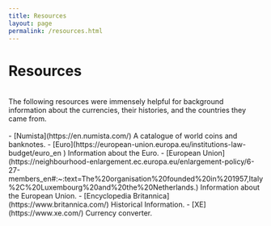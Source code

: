 ```yaml
---
title: Resources 
layout: page
permalink: /resources.html
---
```

# Resources
<br>
The following resources were immensely helpful for background information about the currencies, their histories, and the countries they came from. 
<br>
<br>
- [Numista](https://en.numista.com/) A catalogue of world coins and banknotes. 
- [Euro](https://european-union.europa.eu/institutions-law-budget/euro_en ) Information about the Euro.
- [European Union](https://neighbourhood-enlargement.ec.europa.eu/enlargement-policy/6-27-members_en#:~:text=The%20organisation%20founded%20in%201957,Italy%2C%20Luxembourg%20and%20the%20Netherlands.) Information about the European Union.
- [Encyclopedia Britannica](https://www.britannica.com/) Historical Information. 
- [XE](https://www.xe.com/) Currency converter.





